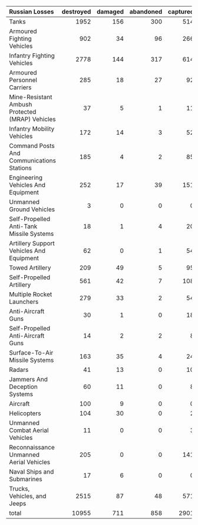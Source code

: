 | Russian Losses                                   |   destroyed |   damaged |   abandoned |   captured |   total |
|:-------------------------------------------------|------------:|----------:|------------:|-----------:|--------:|
| Tanks                                            |        1952 |       156 |         300 |        514 |    2922 |
| Armoured Fighting Vehicles                       |         902 |        34 |          96 |        266 |    1298 |
| Infantry Fighting Vehicles                       |        2778 |       144 |         317 |        614 |    3853 |
| Armoured Personnel Carriers                      |         285 |        18 |          27 |         92 |     422 |
| Mine-Resistant Ambush Protected  (MRAP) Vehicles |          37 |         5 |           1 |         11 |      54 |
| Infantry Mobility Vehicles                       |         172 |        14 |           3 |         52 |     241 |
| Command Posts And Communications Stations        |         185 |         4 |           2 |         85 |     276 |
| Engineering Vehicles And Equipment               |         252 |        17 |          39 |        151 |     459 |
| Unmanned Ground Vehicles                         |           3 |         0 |           0 |          0 |       3 |
| Self-Propelled Anti-Tank Missile Systems         |          18 |         1 |           4 |         20 |      43 |
| Artillery Support Vehicles And Equipment         |          62 |         0 |           1 |         54 |     117 |
| Towed Artillery                                  |         209 |        49 |           5 |         95 |     358 |
| Self-Propelled Artillery                         |         561 |        42 |           7 |        108 |     718 |
| Multiple Rocket Launchers                        |         279 |        33 |           2 |         54 |     368 |
| Anti-Aircraft Guns                               |          30 |         1 |           0 |         18 |      49 |
| Self-Propelled Anti-Aircraft Guns                |          14 |         2 |           2 |          8 |      26 |
| Surface-To-Air Missile Systems                   |         163 |        35 |           4 |         24 |     226 |
| Radars                                           |          41 |        13 |           0 |         10 |      64 |
| Jammers And Deception Systems                    |          60 |        11 |           0 |          8 |      79 |
| Aircraft                                         |         100 |         9 |           0 |          0 |     109 |
| Helicopters                                      |         104 |        30 |           0 |          2 |     136 |
| Unmanned Combat Aerial Vehicles                  |          11 |         0 |           0 |          3 |      14 |
| Reconnaissance Unmanned Aerial Vehicles          |         205 |         0 |           0 |        141 |     346 |
| Naval Ships and Submarines                       |          17 |         6 |           0 |          0 |      23 |
| Trucks, Vehicles, and Jeeps                      |        2515 |        87 |          48 |        571 |    3221 |
| total                                            |       10955 |       711 |         858 |       2901 |   15425 |